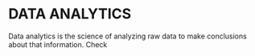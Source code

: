 # DATA ANALYTICS

Data analytics is the science of analyzing raw data to make conclusions about that information.
Check 
